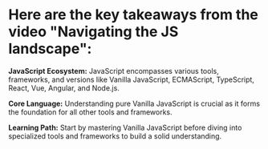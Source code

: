 # Here are the key takeaways from the video "Navigating the JS landscape":

**JavaScript Ecosystem:** JavaScript encompasses various tools, frameworks, and versions like Vanilla JavaScript, ECMAScript, TypeScript, React, Vue, Angular, and Node.js.

**Core Language:** Understanding pure Vanilla JavaScript is crucial as it forms the foundation for all other tools and frameworks.

**Learning Path:** Start by mastering Vanilla JavaScript before diving into specialized tools and frameworks to build a solid understanding.